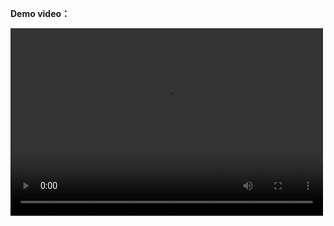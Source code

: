 

**Demo video：**
 <!-- You can now – finally! – drop images and videos (mp4, gif) onto the Markdown file editor on GitHub. Paste works too, if you're into that kind of thing.--> 

<video src="https://user-images.githubusercontent.com/24271423/188446787-9ff89bcc-5a95-4e8e-b090-6caee0c9e3bf.mp4" controls="controls" width="500" height="300">Not Support！</video>

